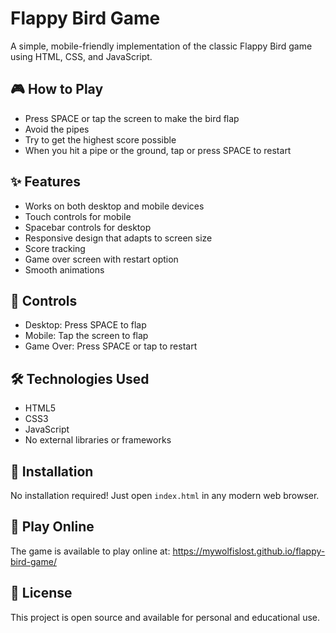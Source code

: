 # Flappy Bird Game

A simple, mobile-friendly implementation of the classic Flappy Bird game using HTML, CSS, and JavaScript.

## 🎮 How to Play

- Press SPACE or tap the screen to make the bird flap
- Avoid the pipes
- Try to get the highest score possible
- When you hit a pipe or the ground, tap or press SPACE to restart

## ✨ Features

- Works on both desktop and mobile devices
- Touch controls for mobile
- Spacebar controls for desktop
- Responsive design that adapts to screen size
- Score tracking
- Game over screen with restart option
- Smooth animations

## 🎯 Controls

- Desktop: Press SPACE to flap
- Mobile: Tap the screen to flap
- Game Over: Press SPACE or tap to restart

## 🛠️ Technologies Used

- HTML5
- CSS3
- JavaScript
- No external libraries or frameworks

## 🚀 Installation

No installation required! Just open `index.html` in any modern web browser.

## 📱 Play Online

The game is available to play online at: https://mywolfislost.github.io/flappy-bird-game/

## 📝 License

This project is open source and available for personal and educational use.
